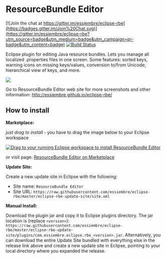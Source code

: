 ResourceBundle Editor
===========

[![Join the chat at https://gitter.im/essiembre/eclipse-rbe](https://badges.gitter.im/Join%20Chat.svg)](https://gitter.im/essiembre/eclipse-rbe?utm_source=badge&utm_medium=badge&utm_campaign=pr-badge&utm_content=badge) [![Build Status](https://travis-ci.org/k0ner/eclipse-rbe.svg?branch=master)](https://travis-ci.org/k0ner/eclipse-rbe)


Eclipse plugin for editing Java resource bundles. Lets you manage all localized .properties files in one screen. Some features: sorted keys, warning icons on missing keys/values, conversion to/from Unicode, hierarchical view of keys, and more.


<img src="http://essiembre.github.io/eclipse-rbe/img/screenshots/main-screen.png">

Go to ResourceBundle Editor web site for more screenshots and other information: http://essiembre.github.io/eclipse-rbe/


How to install
--------------

**Marketplace:**

*just drag to install* - you have to drag the image below to your Eclipse workspace

<a href="http://marketplace.eclipse.org/marketplace-client-intro?mpc_install=2628188" class="drag" title="Drag to your running Eclipse workspace to install ResourceBundle Editor"><img src="https://marketplace.eclipse.org/sites/all/themes/solstice/_themes/solstice_marketplace/public/images/btn-install.png" alt="Drag to your running Eclipse workspace to install ResourceBundle Editor" /></a>

or visit page: [ResourceBundle Editor on Marketplace](https://marketplace.eclipse.org/content/resourcebundle-editor)


**Update Site:**

Create a new update site in Eclipse with the following:

* Site name:  ``ResourceBundle Editor``
* Site URL:   ``https://raw.githubusercontent.com/essiembre/eclipse-rbe/master/eclipse-rbe-update-site/site.xml``


**Manual Install:**

Download the plugin jar and copy it to Eclipse plugins directory. The jar location is (replace ``<version>``): 
``https://raw.githubusercontent.com/essiembre/eclipse-rbe/master/eclipse-rbe-update-site/plugins/com.essiembre.eclipse.rbe_<version>.jar``.   Alternatively, you can download the entire Update Site bundled with everything else in the release link above and create a new update site in Eclipse, pointing to your local directory where you expanded the release.
